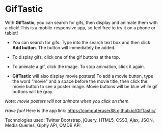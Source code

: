 # GifTastic

With **GifTastic**, you can search for gifs, then display and animate them with a click! This is a mobile-responsive app, so feel free to try it on a phone or tablet!

* You can search for gifs. Type into the search text box and then click **Add button**. The button will immediately be added.
* To display gifs, click one of the gif buttons at the top.
* To animate a gif, click the image. To stop animation, click it again.
 
* **GifTastic** will also display movie posters! To add a movie button, type the word "movie" and a space before the movie title, then click the movie button to see a poster image. Movie buttons will be blue while gif buttons will be gray.

*Note: movie posters will not animate when you click on them.*

*Have fun!* Here is the app link: https://computeruser88.github.io/GifTastic/

Technologies used: Twitter Bootstrap, jQuery, HTML5, CSS3, Ajax, JSON, Media Queries, Giphy API, OMDB API